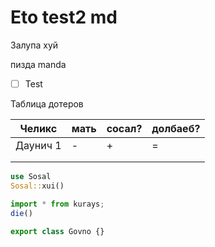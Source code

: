# Eto test2 md

Залупа хуй

пизда manda

- [ ] Test

Таблица дотеров

| Челикс | мать | сосал? | долбаеб? |
|--------|------|--------|----------|
|Даунич 1|  -   |   +    |    =     |
|        |      |        |          |
|        |      |        |          |


```rust
use Sosal
Sosal::xui()
```

```ts
import * from kurays;
die()

export class Govno {}
```